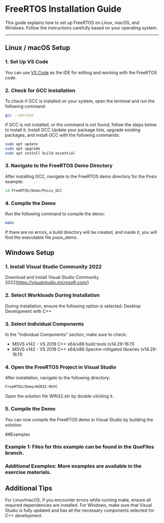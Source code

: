 # FreeRTOS Installation Guide

This guide explains how to set up FreeRTOS on Linux, macOS, and Windows. Follow the instructions carefully based on your operating system.

---

## Linux / macOS Setup

### 1. Set Up VS Code
You can use [VS Code](https://code.visualstudio.com/) as the IDE for editing and working with the FreeRTOS code.

### 2. Check for GCC Installation
To check if GCC is installed on your system, open the terminal and run the following command:
```bash
gcc --version
```
If GCC is not installed, or the command is not found, follow the steps below to install it.
Install GCC
Update your package lists, upgrade existing packages, and install GCC with the following commands:
```bash
sudo apt update
sudo apt upgrade
sudo apt install build-essential
```

### 3. Navigate to the FreeRTOS Demo Directory
After installing GCC, navigate to the FreeRTOS demo directory for the Posix example:
```bash
cd FreeRTOS/Demo/Posix_GCC
```

### 4. Compile the Demo
Run the following command to compile the demo:
```bash
make
```
If there are no errors, a build directory will be created, and inside it, you will find the executable file posix_demo.


## Windows Setup
### 1. Install Visual Studio Community 2022
Download and install Visual Studio Community 2022(https://visualstudio.microsoft.com/)

### 2. Select Workloads During Installation
During installation, ensure the following option is selected:
Desktop Development with C++

### 3. Select Individual Components
In the "Individual Components" section, make sure to check:
- MSVS v142 - VS 2019 C++ x64/x86 build tools (v14.29-16.11)
- MSVS v142 - VS 2019 C++ x64/x86 Spectre-mitigated libraries (v14.29-16.11)

### 4. Open the FreeRTOS Project in Visual Studio
After installation, navigate to the following directory:
```bat
FreeRTOS/Demo/WIN32-MSVC
```
Open the solution file WIN32.sln by double-clicking it.

### 5. Compile the Demo
You can now compile the FreeRTOS demo in Visual Studio by building the solution.

##Examples
### Example 1: Files for this example can be found in the QueFiles branch.
### Additional Examples: More examples are available in the exercise materials.

## Additional Tips
For Linux/macOS, if you encounter errors while running make, ensure all required dependencies are installed.
For Windows, make sure that Visual Studio is fully updated and has all the necessary components selected for C++ development.
